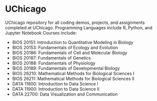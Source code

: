 # UChicago
UChicago repository for all coding demos, projects, and assignments completed at UChicago.
Programming Languages include R, Python, and Jupyter Notebook
Courses include:
- BIOS 20151: Introduction to Quantitative Modeling in Biology
- BIOS 20153: Fundamentals of Ecology and Evolution
- BIOS 20186: Fundamentals of Cell and Molecular Biology
- BIOS 20187: Fundamentals of Genetics
- BIOS 20188: Fundamentals of Physiology
- BIOS 20189: Fundamentals of Developmental Biology
- BIOS 26210: Mathematical Methods for Biological Sciences I
- BIOS 26211: Mathematical Methods for Biological Sciences II
- DATA 11800: Introduction to Data Science I
- DATA 11900: Introduction to Data Science II
- DATA 22700: Data Visualization and Communication
